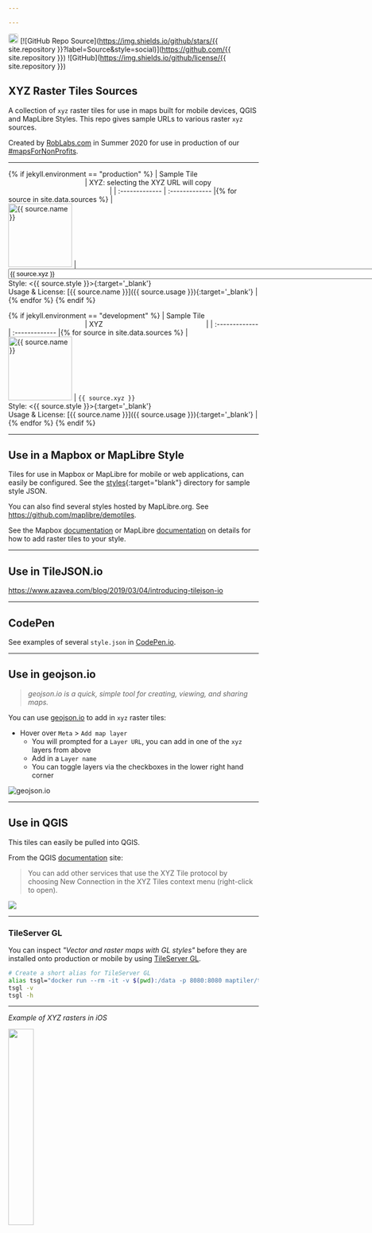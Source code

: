 ```yaml
---

---
```


<!--
// https://jekyllrb.com/docs/configuration/environments/
jekyll.environment: {{ jekyll.environment }}
jekyll.version: {{ jekyll.version }}

TEST

* [index.md](https://RobLabs.com/xyz)
* [index.md](https://RobLabs.com/xyz-raster-sources)
* [readme.md](https://github.com/roblabs/xyz-raster-sources)

 -->

[<img src="https://avatars.githubusercontent.com/u/118112" style="border-radius:4px" width="20" />](https://roblabs.com)
[![GitHub Repo Source](https://img.shields.io/github/stars/{{ site.repository }}?label=Source&style=social)](https://github.com/{{ site.repository }})
![GitHub](https://img.shields.io/github/license/{{ site.repository }})

## XYZ Raster Tiles Sources

A collection of `xyz` raster tiles for use in maps built for mobile devices, QGIS and MapLibre Styles.  This repo gives sample URLs to various raster `xyz` sources.

Created by [RobLabs.com](https://roblabs.com) in Summer 2020 for use in production of our [#mapsForNonProfits](https://twitter.com/hashtag/mapsForNonProfits).

---

{% if jekyll.environment == "production" %}
| Sample Tile <img width=150/> | XYZ: selecting the XYZ URL will copy <img width=200/> |
| :-------------  | :------------- |{% for source in site.data.sources %}
| <br><img width="128px" alt="{{ source.name }}" src="{{ source.sample }}"> | <input style="width: 150%" onclick="this.select(); document.execCommand('copy');" type='text' value='{{ source.xyz }}'/> <br> Style:  <{{ source.style }}>{:target='_blank'} <br> Usage & License: [{{ source.name }}]({{ source.usage }}){:target='_blank'} | {% endfor %}
{% endif %}

{% if jekyll.environment == "development" %}
| Sample Tile <img width=150/> | XYZ <img width=200/> |
| :-------------  | :------------- |{% for source in site.data.sources %}
| <br><img width="128px" alt="{{ source.name }}" src="{{ source.sample }}"> |  `{{ source.xyz }}` <br> Style:  <{{ source.style }}>{:target='_blank'} <br> Usage & License: [{{ source.name }}]({{ source.usage }}){:target='_blank'} | {% endfor %}
{% endif %}

---

## Use in a Mapbox or MapLibre Style

Tiles for use in Mapbox or MapLibre for mobile or web applications, can easily be configured.  See the [styles](styles){:target="blank"} directory for sample style JSON.

You can also find several styles hosted by MapLibre.org.  See <https://github.com/maplibre/demotiles>.

See the Mapbox [documentation](https://docs.mapbox.com/mapbox-gl-js/style-spec/sources/#raster) or MapLibre [documentation](https://maplibre.org/maplibre-gl-js-docs/example/map-tiles/) on details for how to add raster tiles to your style.

---

## Use in TileJSON.io

<https://www.azavea.com/blog/2019/03/04/introducing-tilejson-io>

---

## CodePen

See examples of several `style.json` in [CodePen.io](https://codepen.io/roblabs/pen/JjXXMLz).

---

## Use in geojson.io

> *geojson.io is a quick, simple tool for creating, viewing, and sharing maps.*

You can use [geojson.io](https://geojson.io) to add in `xyz` raster tiles:

* Hover over `Meta` > `Add map layer`
  * You will prompted for a `Layer URL`, you can add in one of the `xyz` layers from above
  * Add in a `Layer name`
  * You can toggle layers via the checkboxes in the lower right hand corner

![geojson.io](https://user-images.githubusercontent.com/118112/89742168-624ffb80-da4c-11ea-9a9f-8a8e6ce786b0.gif)

---

## Use in QGIS

This tiles can easily be pulled into QGIS.

From the QGIS [documentation](https://docs.qgis.org/3.10/en/docs/user_manual/managing_data_source/opening_data.html#using-xyz-tile-services) site:  

> You can add other services that use the XYZ Tile protocol by choosing New Connection in the XYZ Tiles context menu (right-click to open).

![](https://docs.qgis.org/3.10/en/_images/xyz_tiles_dialog_osm.png)

---

### TileServer GL

You can inspect *"Vector and raster maps with GL styles"* before they are installed onto production or  mobile by using [TileServer GL](https://maptiler-tileserver.readthedocs.io).

```bash
# Create a short alias for TileServer GL
alias tsgl="docker run --rm -it -v $(pwd):/data -p 8080:8080 maptiler/tileserver-gl"
tsgl -v
tsgl -h
```
---

*Example of XYZ rasters in iOS*

<img src="https://user-images.githubusercontent.com/118112/135372760-578dfe9a-4688-4fb1-a69f-58f05de34225.gif" width="31.8%">
